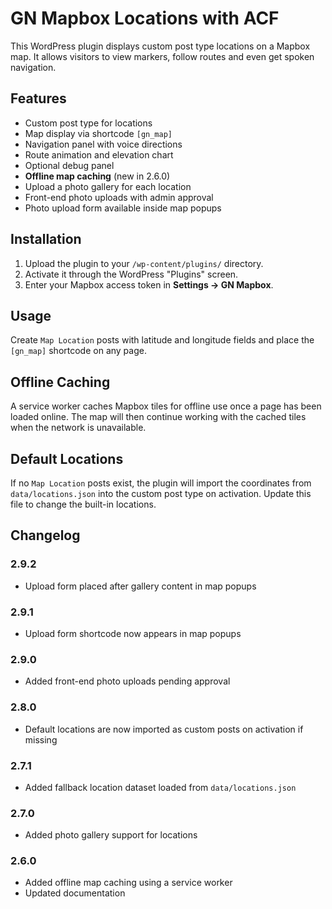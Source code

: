 # GN Mapbox Locations with ACF

This WordPress plugin displays custom post type locations on a Mapbox map. It allows visitors to view markers, follow routes and even get spoken navigation.

## Features
- Custom post type for locations
- Map display via shortcode `[gn_map]`
- Navigation panel with voice directions
- Route animation and elevation chart
- Optional debug panel
- **Offline map caching** (new in 2.6.0)
- Upload a photo gallery for each location
- Front-end photo uploads with admin approval
- Photo upload form available inside map popups

## Installation
1. Upload the plugin to your `/wp-content/plugins/` directory.
2. Activate it through the WordPress "Plugins" screen.
3. Enter your Mapbox access token in **Settings → GN Mapbox**.

## Usage
Create `Map Location` posts with latitude and longitude fields and place the `[gn_map]` shortcode on any page.

## Offline Caching
A service worker caches Mapbox tiles for offline use once a page has been loaded online. The map will then continue working with the cached tiles when the network is unavailable.

## Default Locations
If no `Map Location` posts exist, the plugin will import the coordinates from
`data/locations.json` into the custom post type on activation. Update this file
to change the built-in locations.

## Changelog
### 2.9.2
- Upload form placed after gallery content in map popups
### 2.9.1
- Upload form shortcode now appears in map popups
### 2.9.0
- Added front-end photo uploads pending approval
### 2.8.0
- Default locations are now imported as custom posts on activation if missing
### 2.7.1
- Added fallback location dataset loaded from `data/locations.json`
### 2.7.0
- Added photo gallery support for locations

### 2.6.0
- Added offline map caching using a service worker
- Updated documentation
